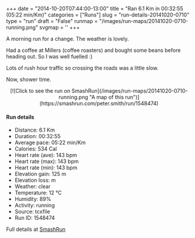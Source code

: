 +++
date = "2014-10-20T07:44:00-13:00"
title = "Ran 6.1 Km in 00:32:55 (05:22 min/Km)"
categories = ["Runs"]
slug = "run-details-20141020-0710"
type = "run"
draft = "False"
runmap = "/images/run-maps/20141020-0710-running.png"
svgmap = '<polyline points="88 33, 80 32, 61 37, 35 59, 34 60, 6 69, 0 65, 0 62, 2 60, 22 48, 45 33, 49 34, 58 40, 64 37, 66 37, 67 36, 69 35, 70 35, 80 32, 84 32, 87 34, 97 34, 100 37, 98 41, 95 45, 92 45, 87 55, 83 54, 83 52">'
+++

A morning run for a change. The weather is lovely. 

Had a coffee at Millers (coffee roasters) and bought some beans before heading out. So I was well fuelled :)

Lots of rush hour traffic so crossing the roads was a little slow. 

Now, shower time. 



<!--more-->

<center>
[![Click to see the run on SmashRun](/images/run-maps/20141020-0710-running.png "A map of this run")](https://smashrun.com/peter.smith/run/1548474)
</center>

#### Run details

* Distance: 6.1 Km
* Duration: 00:32:55
* Average pace: 05:22 min/Km
* Calories: 534 Cal
* Heart rate (ave): 143 bpm
* Heart rate (max): 143 bpm
* Heart rate (min): 143 bpm
* Elevation gain: 125 m
* Elevation loss:  m
* Weather: clear
* Temperature: 12 &deg;C
* Humidity: 89%
* Activity: running
* Source: tcxfile
* Run ID: 1548474

Full details at [SmashRun](https://smashrun.com/peter.smith/run/1548474)